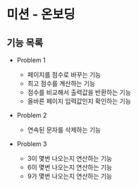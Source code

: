 # 미션 - 온보딩

## 기능 목록
- Problem 1
  - 페이지를 점수로 바꾸는 기능
  - 최고 점수를 계산하는 기능
  - 점수를 비교해서 출력값을 반환하는 기능
  - 올바른 페이지 입력값인지 확인하는 기능

- Problem 2
  - 연속된 문자를 삭제하는 기능

- Problem 3
  - 3이 몇번 나오는지 연산하는 기능
  - 6이 몇번 나오는지 연산하는 기능
  - 9가 몇번 나오는지 연산하는 기능
  